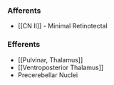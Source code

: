 ### Afferents
- [[CN II]] - Minimal Retinotectal
### Efferents
- [[Pulvinar, Thalamus]]
- [[Ventroposterior Thalamus]]
- Precerebellar Nuclei